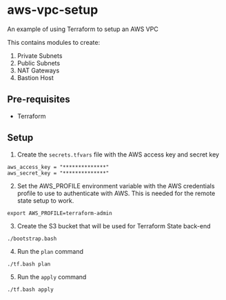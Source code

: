 # aws-vpc-setup
An example of using Terraform to setup an AWS VPC

This contains modules to create:
1. Private Subnets
2. Public Subnets
3. NAT Gateways
4. Bastion Host

## Pre-requisites
- Terraform

## Setup
1. Create the `secrets.tfvars` file with the AWS access key and secret key
```
aws_access_key = "**************"
aws_secret_key = "**************"
```
2. Set the AWS_PROFILE environment variable with the AWS credentials profile to use to authenticate with AWS. This is needed for the remote state setup to work.
```
export AWS_PROFILE=terraform-admin
```
3. Create the S3 bucket that will be used for Terraform State back-end
```
./bootstrap.bash
```
4. Run the `plan` command
```
./tf.bash plan
```
5. Run the `apply` command
```
./tf.bash apply
```
